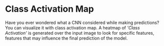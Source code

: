 # Class Activation Map
Have you ever wondered what a CNN considered while making predictions? <br/>
You can visualize it with class activation map. A heatmap of *'Class Activation'* is generated over the input image to look for specific features, features that may influence the final prediction of the model.
